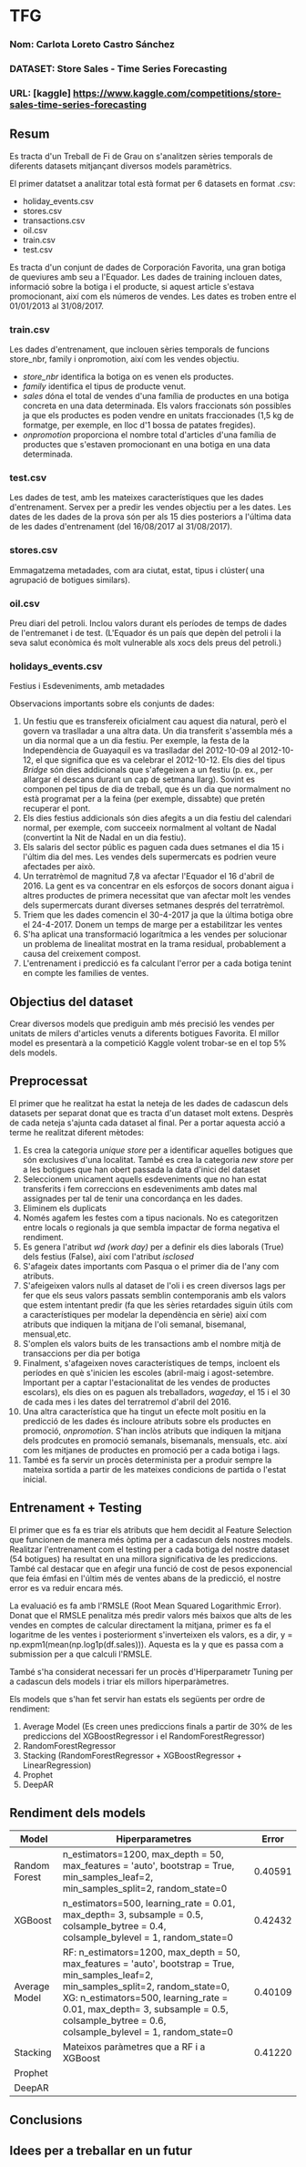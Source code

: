 # TFG
### Nom: Carlota Loreto Castro Sánchez
### DATASET: Store Sales - Time Series Forecasting
### URL: [kaggle] https://www.kaggle.com/competitions/store-sales-time-series-forecasting
## Resum
Es tracta d'un Treball de Fi de Grau on s'analitzen sèries temporals de diferents datasets mitjançant diversos models paramètrics.

El primer datatset a analitzar total està format per 6 datasets en format .csv:
- holiday_events.csv
- stores.csv
- transactions.csv
- oil.csv
- train.csv
- test.csv


Es tracta d'un conjunt de dades de Corporación Favorita, una gran botiga de queviures amb seu a l'Equador. Les dades de training inclouen dates, informació sobre la botiga i el producte, si aquest article s'estava promocionant, així com els números de vendes. Les dates es troben entre el 01/01/2013 al 31/08/2017.

### train.csv
Les dades d'entrenament, que inclouen sèries temporals de funcions store_nbr, family i onpromotion, així com les vendes objectiu.
- _store_nbr_ identifica la botiga on es venen els productes.
- _family_ identifica el tipus de producte venut.
- _sales_ dóna el total de vendes d'una família de productes en una botiga concreta en una data determinada. Els valors fraccionats són possibles ja que els productes es poden vendre en unitats fraccionades (1,5 kg de formatge, per exemple, en lloc d'1 bossa de patates fregides).
- _onpromotion_ proporciona el nombre total d'articles d'una família de productes que s'estaven promocionant en una botiga en una data determinada.


### test.csv
Les dades de test, amb les mateixes característiques que les dades d'entrenament. Servex per a predir les vendes objectiu per a les dates.
Les dates de les dades de la prova són per als 15 dies posteriors a l'última data de les dades d'entrenament (del 16/08/2017 al 31/08/2017).


### stores.csv
Emmagatzema metadades, com ara ciutat, estat, tipus i clúster( una agrupació de botigues similars).

### oil.csv
Preu diari del petroli. Inclou valors durant els períodes de temps de dades de l'entremanet i de test. (L'Equador és un país que depèn del petroli i la seva salut econòmica és molt vulnerable als xocs dels preus del petroli.)

### holidays_events.csv
Festius i Esdeveniments, amb metadades


Observacions importants sobre els conjunts de dades:

1. Un festiu que es transfereix oficialment cau aquest dia natural, però el govern va traslladar a una altra data. Un dia transferit s'assembla més a un dia normal que a un dia festiu. Per exemple, la festa de la Independència de Guayaquil es va traslladar del 2012-10-09 al 2012-10-12, el que significa que es va celebrar el 2012-10-12. Els dies del tipus _Bridge_ són dies addicionals que s'afegeixen a un festiu (p. ex., per allargar el descans durant un cap de setmana llarg). Sovint es componen pel tipus de dia de treball, que és un dia que normalment no està programat per a la feina (per exemple, dissabte) que pretén recuperar el pont.
2. Els dies festius addicionals són dies afegits a un dia festiu del calendari normal, per exemple, com succeeix normalment al voltant de Nadal (convertint la Nit de Nadal en un dia festiu).
3. Els salaris del sector públic es paguen cada dues setmanes el dia 15 i l'últim dia del mes. Les vendes dels supermercats es podrien veure afectades per això.
4. Un terratrèmol de magnitud 7,8 va afectar l'Equador el 16 d'abril de 2016. La gent es va concentrar en els esforços de socors donant aigua i altres productes de primera necessitat que van afectar molt les vendes dels supermercats durant diverses setmanes després del terratrèmol.
5. Triem que les dades comencin el 30-4-2017 ja que la última botiga obre el 24-4-2017. Donem un temps de marge per a estabilitzar les ventes
6. S'ha aplicat una transformació logarítmica a les vendes per solucionar un problema de linealitat mostrat en la trama residual, probablement a causa del creixement compost.
7. L'entrenament i predicció es fa calculant l'error per a cada botiga tenint en compte les families de ventes.


## Objectius del dataset
Crear diversos models que prediguin amb més precisió les vendes per unitats de milers d'articles venuts a diferents botigues Favorita. El millor model es presentarà a la competició Kaggle volent trobar-se en el top 5% dels models.


## Preprocessat
El primer que he realitzat ha estat la neteja de les dades de cadascun dels datasets per separat donat que es tracta d'un dataset molt extens. Desprès de cada neteja s'ajunta cada dataset al final. Per a portar aquesta acció a terme he realitzat diferent mètodes:

1. Es crea la categoria _unique store_ per a identificar aquelles botigues que són exclusives d'una localitat. També es crea la categoria _new store_ per a les botigues que han obert passada la data d'inici del dataset
2. Seleccionem unicament aquells esdeveniments que no han estat transferits i fem correccions en esdeveniments amb dates mal assignades per tal de tenir una concordança en les dades.
3. Eliminem els duplicats
4. Només agafem les festes com a tipus nacionals. No es categoritzen entre locals o regionals ja que sembla impactar de forma negativa el rendiment.
5. Es genera l'atribut _wd_ _(work day)_ per a definir els dies laborals (True) dels festius (False), així com l'atribut _isclosed_
6. S'afageix dates importants com Pasqua o el primer dia de l'any com atributs.
7. S'afeigeixen valors nulls al dataset de l'oli i es creen diversos lags per fer que els seus valors passats semblin contemporanis amb els valors que estem intentant predir (fa que les sèries retardades siguin útils com a característiques per modelar la dependència en sèrie) així com atributs que indiquen la mitjana de l'oli semanal, bisemanal, mensual,etc.
8. S'omplen els valors buits de les transactions amb el nombre mitjà de transaccions per dia per botiga
9. Finalment, s'afageixen noves característiques de temps, incloent els períodes en què s'inicien les escoles (abril-maig i agost-setembre. Important per a captar l'estacionalitat de les vendes de productes escolars), els dies on es paguen als treballadors, _wageday_, el 15 i el 30 de cada mes i les dates del terratremol d'abril del 2016.
10. Una altra característica que ha tingut un efecte molt positiu en la predicció de les dades és incloure atributs sobre els productes en promoció, _onpromotion_. S'han inclòs atributs que indiquen la mitjana dels prodcutes en promoció semanals, bisemanals, mensuals, etc. així com les mitjanes de productes en promoció per a cada botiga i lags.
11. També es fa servir un procès determinista per a produir sempre la mateixa sortida a partir de les mateixes condicions de partida o l'estat inicial.

## Entrenament + Testing
El primer que es fa es triar els atributs que hem decidit al Feature Selection que funcionen de manera més òptima per a cadascun dels nostres models. Realitzar l'entrenament com el testing per a cada botiga del nostre dataset (54 botigues) ha resultat en una millora significativa de les prediccions. També cal destacar que en afegir una funció de cost de pesos exponencial que feia émfasi en l'últim més de ventes abans de la predicció, el nostre error es va reduir encara més.

La evaluació es fa amb l'RMSLE (Root Mean Squared Logarithmic Error). Donat que el RMSLE penalitza més predir valors més baixos que alts de les vendes en comptes de calcular directament la mitjana, primer es fa el logaritme de les ventes i posteriorment s'inverteixen els valors, es a dir, y = np.expm1(mean(np.log1p(df.sales))). Aquesta es la y que es passa com a submission per a que calculi l'RMSLE.

També s'ha considerat necessari fer un procès d'Hiperparametr Tuning per a cadascun dels models i triar els millors hiperparàmetres.

Els models que s'han fet servir han estats els següents per ordre de rendiment:
1. Average Model (Es creen unes prediccions finals a partir de 30% de les prediccions del XGBoostRegressor i el RandomForestRegressor)
2. RandomForestRegressor
3. Stacking (RandomForestRegressor + XGBoostRegressor + LinearRegression)
4. Prophet
5. DeepAR


## Rendiment dels models
| Model | Hiperparametres | Error |  
| -- | -- | -- |
| Random Forest | n_estimators=1200, max_depth = 50, max_features = 'auto', bootstrap = True, min_samples_leaf=2, min_samples_split=2, random_state=0 | 0.40591 |
| XGBoost | n_estimators=500, learning_rate = 0.01, max_depth= 3, subsample = 0.5, colsample_bytree = 0.4, colsample_bylevel = 1, random_state=0 | 0.42432 |
| Average Model | RF: n_estimators=1200, max_depth = 50, max_features = 'auto', bootstrap = True, min_samples_leaf=2, min_samples_split=2, random_state=0, XG: n_estimators=500, learning_rate = 0.01, max_depth= 3, subsample = 0.5, colsample_bytree = 0.6, colsample_bylevel = 1, random_state=0 | 0.40109  |
| Stacking | Mateixos paràmetres que a RF i a XGBoost|  0.41220 |
| Prophet |||
| DeepAR |||

## Conclusions

## Idees per a treballar en un futur


